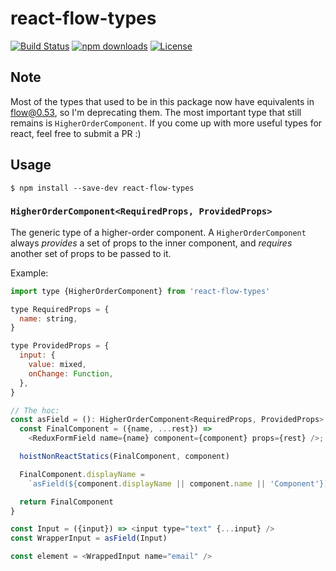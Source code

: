 # react-flow-types

[![Build Status](https://travis-ci.org/digiaonline/react-flow-types.svg?branch=develop)](https://travis-ci.org/digiaonline/react-flow-types)
[![npm downloads](https://img.shields.io/npm/dt/react-flow-types.svg)](https://www.npmjs.com/package/react-flow-types)
[![License](https://img.shields.io/badge/license-MIT-blue.svg)](https://raw.githubusercontent.com/nordsoftware/react-flow-types/master/LICENSE)

## Note

Most of the types that used to be in this package now have equivalents in [flow@0.53](https://github.com/facebook/flow/releases/tag/v0.53.0), so I'm deprecating them. The most important type that still remains is `HigherOrderComponent`. If you come up with more useful types for react, feel free to submit a PR :)

## Usage

```
$ npm install --save-dev react-flow-types
```

### `HigherOrderComponent<RequiredProps, ProvidedProps>`

The generic type of a higher-order component. A `HigherOrderComponent` always *provides* a set of props to the inner component, and *requires* another set of props to be passed to it.

Example:

```javascript
import type {HigherOrderComponent} from 'react-flow-types'

type RequiredProps = {
  name: string,
}

type ProvidedProps = {
  input: {
    value: mixed,
    onChange: Function,
  },
}

// The hoc:
const asField = (): HigherOrderComponent<RequiredProps, ProvidedProps> => (component): any => {
  const FinalComponent = ({name, ...rest}) =>
    <ReduxFormField name={name} component={component} props={rest} />;

  hoistNonReactStatics(FinalComponent, component)

  FinalComponent.displayName =
    `asField(${component.displayName || component.name || 'Component'})`

  return FinalComponent
}

const Input = ({input}) => <input type="text" {...input} />
const WrapperInput = asField(Input)

const element = <WrappedInput name="email" />
```
